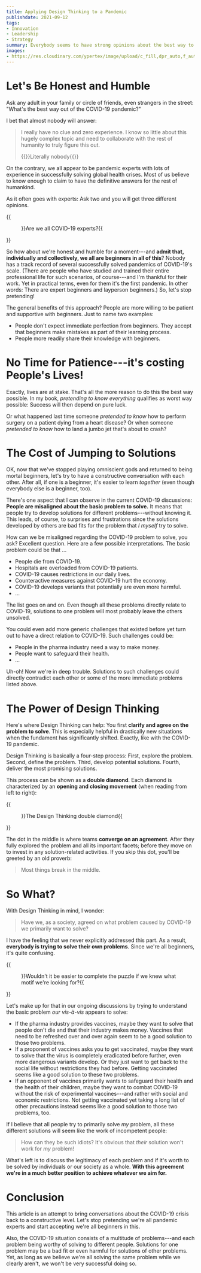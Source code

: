 ```yaml
---
title: Applying Design Thinking to a Pandemic
publishdate: 2021-09-12
tags:
- Innovation
- Leadership
- Strategy
summary: Everybody seems to have strong opinions about the best way to get out of the COVID-19 pandemic---to the point that makes it really tough to, indeed, get out. Maybe Design Thinking can help?
images:
- https://res.cloudinary.com/ypertex/image/upload/c_fill,dpr_auto,f_auto,g_auto,h_630,q_auto,w_1200/77fbc68e-a8b2-4ff4-adcb-59e9aa542461
---
```


# Let's Be Honest and Humble

Ask any adult in your family or circle of friends, even strangers in the street: "What's the best way out of the COVID-19 pandemic?"

I bet that almost nobody will answer:

> I really have no clue and zero experience. I know so little about this hugely complex topic and need to collaborate with the rest of humanity to truly figure this out.
>
> {{<attribution>}}Literally nobody{{</attribution>}}

On the contrary, we all appear to be pandemic experts with lots of experience in successfully solving global health crises. Most of us believe to know enough to claim to have the definitive answers for the rest of humankind.

As it often goes with experts: Ask two and you will get three different opinions.

{{<figure src="e7f7b1ca-87cb-4093-bcad-01f34830d8a5">}}Are we all COVID-19 experts?{{</figure>}}

So how about we're honest and humble for a moment---and **admit that, individually and collectively, we all are beginners in all of this**? Nobody has a track record of several successfully solved pandemics of COVID-19's scale. (There are people who have studied and trained their entire professional life for such scenarios, of course---and I'm thankful for their work. Yet in practical terms, even for them it's the first pandemic. In other words: There are expert beginners and layperson beginners.) So, let's stop pretending!

The general benefits of this approach? People are more willing to be patient and supportive with beginners. Just to name two examples:

* People don't expect immediate perfection from beginners. They accept that beginners make mistakes as part of their learning process.
* People more readily share their knowledge with beginners.

# No Time for Patience---it's costing People's Lives!

Exactly, lives are at stake. That's all the more reason to do this the best way possible. In my book, *pretending to know everything* qualifies as worst way possible: Success will then depend on pure luck.

Or what happened last time someone *pretended to know* how to perform surgery on a patient dying from a heart disease? Or when someone *pretended to know* how to land a jumbo jet that's about to crash?

# The Cost of Jumping to Solutions

OK, now that we've stopped playing omniscient gods and returned to being mortal beginners, let's try to have a constructive conversation with each other. After all, if one is a beginner, it's easier to learn *together* (even though everybody else is a beginner, too).

There's one aspect that I can observe in the current COVID-19 discussions: **People are misaligned about the basic problem to solve.** It means that people try to develop solutions for different problems---without knowing it. This leads, of course, to surprises and frustrations since the solutions developed by others are bad fits for the problem that *I myself* try to solve.

How can we be misaligned regarding the COVID-19 problem to solve, you ask? Excellent question. Here are a few possible interpretations. The basic problem could be that ...

* People die from COVID-19.
* Hospitals are overloaded from COVID-19 patients.
* COVID-19 causes restrictions in our daily lives.
* Counteractive measures against COVID-19 hurt the economy.
* COVID-19 develops variants that potentially are even more harmful.
* ...

The list goes on and on. Even though all these problems directly relate to COVID-19, solutions to one problem will most probably leave the others unsolved.

You could even add more generic challenges that existed before yet turn out to have a direct relation to COVID-19. Such challenges could be:

* People in the pharma industry need a way to make money.
* People want to safeguard their health.
* ...

Uh-oh! Now we're in deep trouble. Solutions to such challenges could directly contradict each other or some of the more immediate problems listed above.

# The Power of Design Thinking

Here's where Design Thinking can help: You first **clarify and agree on the problem to solve**. This is especially helpful in drastically new situations when the fundament has significantly shifted. Exactly, like with the COVID-19 pandemic.

Design Thinking is basically a four-step process: First, explore the problem. Second, define the problem. Third, develop potential solutions. Fourth, deliver the most promising solutions.

This process can be shown as a **double diamond**. Each diamond is characterized by an **opening and closing movement** (when reading from left to right):

{{<figure src="5ed2799f-4aa6-440b-b7dd-942a76ca6d31" transformation="full">}}The Design Thinking double diamond{{</figure>}}

The dot in the middle is where teams **converge on an agreement**. After they fully explored the problem and all its important facets; before they move on to invest in any solution-related activities. If you skip this dot, you'll be greeted by an old proverb:

> Most things break in the middle.

# So What?

With Design Thinking in mind, I wonder:

> Have we, as a society, agreed on what problem caused by COVID-19 we primarily want to solve?

I have the feeling that we never explicitly addressed this part. As a result, **everybody is trying to solve their own problems**. Since we're all beginners, it's quite confusing.

{{<figure src="77fbc68e-a8b2-4ff4-adcb-59e9aa542461">}}Wouldn't it be easier to complete the puzzle if we knew what motif we're looking for?{{</figure>}}

Let's make up for that in our ongoing discussions by trying to understand the basic problem *our vis-à-vis* appears to solve:

* If the pharma industry provides vaccines, maybe they want to solve that people don't die and that their industry makes money. Vaccines that need to be refreshed over and over again seem to be a good solution to those two problems.
* If a proponent of vaccines asks you to get vaccinated, maybe they want to solve that the virus is completely eradicated before further, even more dangerous variants develop. Or they just want to get back to the social life without restrictions they had before. Getting vaccinated seems like a good solution to these two problems.
* If an opponent of vaccines primarily wants to safeguard their health and the health of their children, maybe they want to combat COVID-19 without the risk of experimental vaccines---and rather with social and economic restrictions. Not getting vaccinated yet taking a long list of other precautions instead seems like a good solution to those two problems, too.

If I believe that all people try to primarily solve *my* problem, all these different solutions will seem like the work of incompetent people:

> How can they be such idiots? It's obvious that *their* solution won't work for *my* problem!

What's left is to discuss the legitimacy of each problem and if it's worth to be solved by individuals or our society as a whole. **With this agreement we're in a much better position to achieve whatever we aim for.**

# Conclusion

This article is an attempt to bring conversations about the COVID-19 crisis back to a constructive level. Let's stop pretending we're all pandemic experts and start accepting we're all beginners in this.

Also, the COVID-19 situation consists of a multitude of problems---and each problem being worthy of solving to different people. Solutions for one problem may be a bad fit or even harmful for solutions of other problems. Yet, as long as we believe we're all solving the same problem while we clearly aren't, we won't be very successful doing so.
